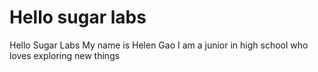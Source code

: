 # Hello sugar labs

Hello Sugar Labs
My name is Helen Gao
I am a junior in high school who loves exploring new things
